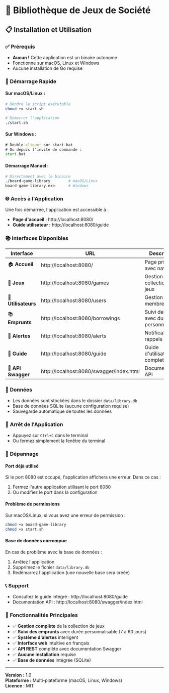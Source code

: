 # 🎲 Bibliothèque de Jeux de Société

## 📋 Installation et Utilisation

### ✅ **Prérequis**
- **Aucun !** Cette application est un binaire autonome
- Fonctionne sur macOS, Linux et Windows
- Aucune installation de Go requise

### 🚀 **Démarrage Rapide**

#### **Sur macOS/Linux :**
```bash
# Rendre le script exécutable
chmod +x start.sh

# Démarrer l'application
./start.sh
```

#### **Sur Windows :**
```cmd
# Double-cliquer sur start.bat
# Ou depuis l'invite de commande :
start.bat
```

#### **Démarrage Manuel :**
```bash
# Directement avec le binaire
./board-game-library        # macOS/Linux
board-game-library.exe      # Windows
```

### 🌐 **Accès à l'Application**

Une fois démarrée, l'application est accessible à :
- **Page d'accueil :** http://localhost:8080/
- **Guide utilisateur :** http://localhost:8080/guide

### 📚 **Interfaces Disponibles**

| Interface | URL | Description |
|-----------|-----|-------------|
| 🏠 **Accueil** | http://localhost:8080/ | Page principale avec navigation |
| 🎲 **Jeux** | http://localhost:8080/games | Gestion de la collection de jeux |
| 👥 **Utilisateurs** | http://localhost:8080/users | Gestion des membres |
| 📚 **Emprunts** | http://localhost:8080/borrowings | Suivi des prêts avec durée personnalisable |
| 🚨 **Alertes** | http://localhost:8080/alerts | Notifications et rappels |
| 📖 **Guide** | http://localhost:8080/guide | Guide d'utilisation complet |
| 🔧 **API Swagger** | http://localhost:8080/swagger/index.html | Documentation API |

### 💾 **Données**

- Les données sont stockées dans le dossier `data/library.db`
- Base de données SQLite (aucune configuration requise)
- Sauvegarde automatique de toutes les données

### 🛑 **Arrêt de l'Application**

- Appuyez sur `Ctrl+C` dans le terminal
- Ou fermez simplement la fenêtre du terminal

### 🔧 **Dépannage**

#### **Port déjà utilisé**
Si le port 8080 est occupé, l'application affichera une erreur. Dans ce cas :
1. Fermez l'autre application utilisant le port 8080
2. Ou modifiez le port dans la configuration

#### **Problème de permissions**
Sur macOS/Linux, si vous avez une erreur de permission :
```bash
chmod +x board-game-library
chmod +x start.sh
```

#### **Base de données corrompue**
En cas de problème avec la base de données :
1. Arrêtez l'application
2. Supprimez le fichier `data/library.db`
3. Redémarrez l'application (une nouvelle base sera créée)

### 📞 **Support**

- Consultez le guide intégré : http://localhost:8080/guide
- Documentation API : http://localhost:8080/swagger/index.html

### 🎯 **Fonctionnalités Principales**

- ✅ **Gestion complète** de la collection de jeux
- ✅ **Suivi des emprunts** avec durée personnalisable (7 à 60 jours)
- ✅ **Système d'alertes** intelligent
- ✅ **Interface web** intuitive en français
- ✅ **API REST** complète avec documentation Swagger
- ✅ **Aucune installation** requise
- ✅ **Base de données** intégrée (SQLite)

---

**Version :** 1.0  
**Plateforme :** Multi-plateforme (macOS, Linux, Windows)  
**Licence :** MIT